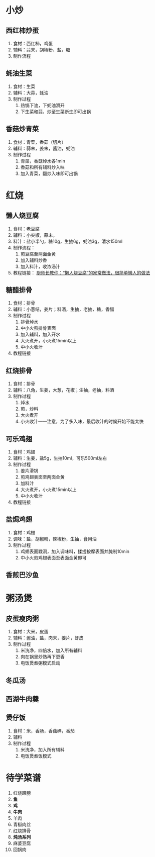 

# 小炒

## 西红柿炒蛋

1. 食材：西红柿，鸡蛋
2. 辅料：蒜末，胡椒粉，盐，糖
3. 制作流程




## 蚝油生菜

1. 食材：生菜
2. 辅料：大蒜，蚝油
3. 制作过程
   1. 热锅下油，下蚝油滑开
   2. 下生菜和蒜，炒至生菜断生即可出锅



## 香菇炒青菜

1. 食材：青菜，香菇（切片）
2. 辅料：蒜末，姜末，酱油，蚝油
3. 制作过程
   1. 青菜，香菇焯水各1min
   2. 香菇和所有辅料炒入味
   3. 加入青菜，翻炒入味即可出锅



# 红烧

## 懒人烧豆腐

1. 食材：老豆腐
2. 辅料：小尖椒，蒜末。
3. 料汁：盐小半勺，糖10g，生抽6g，蚝油3g，清水150ml
4. 制作流程：
   1. 煎豆腐至两面金黄
   2. 加入辅料炒香
   3. 加入料汁，收浓汤汁
5. 教程链接： [厨师长教你：“懒人烧豆腐”的家常做法，很简单懒人的做法](https://www.bilibili.com/video/BV1sE411n74q?spm_id_from=333.999.0.0) 



## 糖醋排骨

1. 食材：排骨
2. 辅料：小葱结，姜片；料酒，生抽，老抽，糖，香醋
3. 制作过程
   1. 排骨焯水
   2. 中小火煎排骨表面
   3. 加入辅料，加入开水
   4. 大火煮开，小火煮15min以上
   5. 中小火收汁
4. 教程链接



## 红烧排骨

1. 食材：排骨
2. 辅料：八角，生姜，大葱，花椒；生抽，老抽，料酒
3. 制作过程
   1. 焯水
   2. 煎，炒料
   3. 大火煮开
   4. 小火收汁——注意，为了多入味，最后收汁的时候开始不能太快



## 可乐鸡翅

1. 食材：鸡翅
2. 辅料：生姜，盐5g，生抽10ml，可乐500ml左右
3. 制作过程
   1. 姜片滑锅
   2. 煎鸡翅表面至两面金黄
   3. 加料汁
   4. 大火煮开，小火煮15min以上
   5. 中小火收汁
4. 教程链接





## 盐焗鸡翅

1. 食材：鸡翅
2. 调味：盐，胡椒粉，辣椒粉，生抽，食用油
3. 制作过程
   1. 鸡翅表面戳洞，加入调味料，揉搓按摩表面并腌制10min
   2. 中小火煎鸡翅表面至表面金黄即可



## 香煎巴沙鱼



# 粥汤煲

## 皮蛋瘦肉粥

1. 食材：大米，皮蛋
2. 辅料：酱油，盐，肉末，姜片，虾皮
3. 制作过程
   1. 米洗净，四倍水，加入所有辅料
   2. 肉在锅里炒熟再下更香
   3. 电饭煲煮粥模式启动



## 冬瓜汤



## 西湖牛肉羹



## 煲仔饭

1. 食材：米，香肠，香菇碎，番茄
2. 辅料
3. 制作过程
   1. 米洗净，加入所有辅料
   2. 电饭煲煮饭模式





#  待学菜谱

1. 红烧蹄膀
2. **鱼**
3. **鸡**
4. **牛肉**
5. 羊肉
6. 青椒肉丝
7. 红烧排骨
8. **炖汤系列** 
10. 麻婆豆腐
11. 回锅肉



